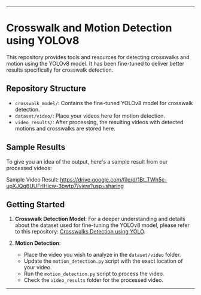 
---

# Crosswalk and Motion Detection using YOLOv8

This repository provides tools and resources for detecting crosswalks and motion using the YOLOv8 model. It has been fine-tuned to deliver better results specifically for crosswalk detection.

## Repository Structure

- `crosswalk_model/`: Contains the fine-tuned YOLOv8 model for crosswalk detection.
- `dataset/video/`: Place your videos here for motion detection.
- `video_results/`: After processing, the resulting videos with detected motions and crosswalks are stored here.

## Sample Results

To give you an idea of the output, here's a sample result from our processed videos:

Sample Video Result: https://drive.google.com/file/d/1Bt_TWh5c-upXJQq6UUFrIHicw-3bwtp7/view?usp=sharing


## Getting Started

1. **Crosswalk Detection Model**: For a deeper understanding and details about the dataset used for fine-tuning the YOLOv8 model, please refer to this repository: [Crosswalks Detection using YOLO](https://github.com/xN1ckuz/Crosswalks-Detection-using-YOLO).

2. **Motion Detection**:
   - Place the video you wish to analyze in the `dataset/video` folder.
   - Update the `motion_detection.py` script with the exact location of your video.
   - Run the `motion_detection.py` script to process the video.
   - Check the `video_results` folder for the processed video.

---
